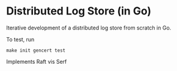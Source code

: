 # Distributed Log Store (in Go)

Iterative development of a distributed log store from scratch in Go.

To test, run 

```
make init gencert test
```

Implements Raft vis Serf
